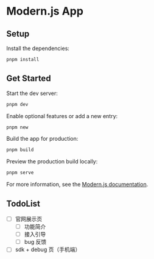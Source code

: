 # Modern.js App

## Setup

Install the dependencies:

```bash
pnpm install
```

## Get Started

Start the dev server:

```bash
pnpm dev
```

Enable optional features or add a new entry:

```bash
pnpm new
```

Build the app for production:

```bash
pnpm build
```

Preview the production build locally:

```bash
pnpm serve
```

For more information, see the [Modern.js documentation](https://modernjs.dev/en).

## TodoList

- [ ] 官网展示页
  - [ ] 功能简介
  - [ ] 接入引导
  - [ ] bug 反馈
- [ ] sdk + debug 页（手机端）
